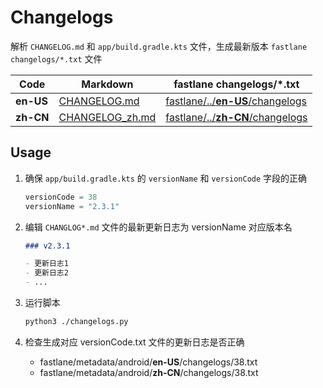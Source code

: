 # Changelogs

解析 `CHANGELOG.md` 和 `app/build.gradle.kts` 文件，生成最新版本 `fastlane changelogs/*.txt` 文件

| Code      | Markdown                                 | fastlane changelogs/*.txt                                                            |
|-----------|------------------------------------------|--------------------------------------------------------------------------------------|
| **en-US** | [CHANGELOG.md](../../CHANGELOG.md)       | [fastlane/../**en-US**/changelogs](../../fastlane/metadata/android/en-US/changelogs) |
| **zh-CN** | [CHANGELOG_zh.md](../../CHANGELOG_zh.md) | [fastlane/../**zh-CN**/changelogs](../../fastlane/metadata/android/zh-CN/changelogs) |

## Usage

1. 确保 `app/build.gradle.kts` 的 `versionName` 和 `versionCode` 字段的正确

    ```kotlin
    versionCode = 38
    versionName = "2.3.1"
    ```

2. 编辑 `CHANGLOG*.md` 文件的最新更新日志为 versionName 对应版本名

    ```markdown
    ### v2.3.1

    - 更新日志1
    - 更新日志2
    - ...
    ```

3. 运行脚本

    ```sh
    python3 ./changelogs.py
    ```

4. 检查生成对应 versionCode.txt 文件的更新日志是否正确

    * fastlane/metadata/android/**en-US**/changelogs/38.txt
    * fastlane/metadata/android/**zh-CN**/changelogs/38.txt
